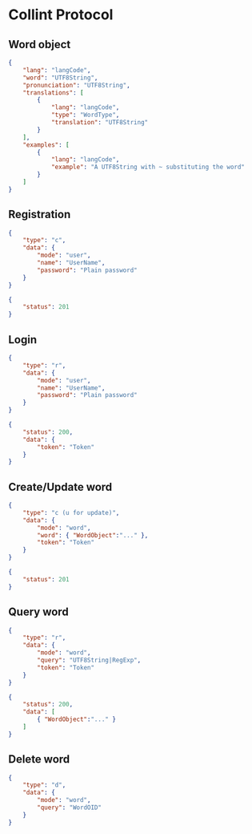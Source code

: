 # Collint Protocol

## Word object

```json
{
	"lang": "langCode",
	"word": "UTF8String",
	"pronunciation": "UTF8String",
	"translations": [
		{
			"lang": "langCode",
			"type": "WordType",
			"translation": "UTF8String"
		}
	],
	"examples": [
		{
			"lang": "langCode",
			"example": "A UTF8String with ~ substituting the word"
		}
	]
}
```

## Registration

```json
{
	"type": "c",
	"data": {
		"mode": "user",
		"name": "UserName",
		"password": "Plain password"
	}
}
```

```json
{
	"status": 201
}
```

## Login

```json
{
	"type": "r",
	"data": {
		"mode": "user",
		"name": "UserName",
		"password": "Plain password"
	}
}
```

```json
{
	"status": 200,
	"data": {
		"token": "Token"
	}
}
```

## Create/Update word

```json
{
	"type": "c (u for update)",
	"data": {
		"mode": "word",
		"word": { "WordObject":"..." },
		"token": "Token"
	}
}
```

```json
{
	"status": 201
}
```

## Query word

```json
{
	"type": "r",
	"data": {
		"mode": "word",
		"query": "UTF8String|RegExp",
		"token": "Token"
	}
}
```

```json
{
	"status": 200,
	"data": [
		{ "WordObject":"..." }
	]
}
```

## Delete word

```json
{
	"type": "d",
	"data": {
		"mode": "word",
		"query": "WordOID"
	}
}
```
